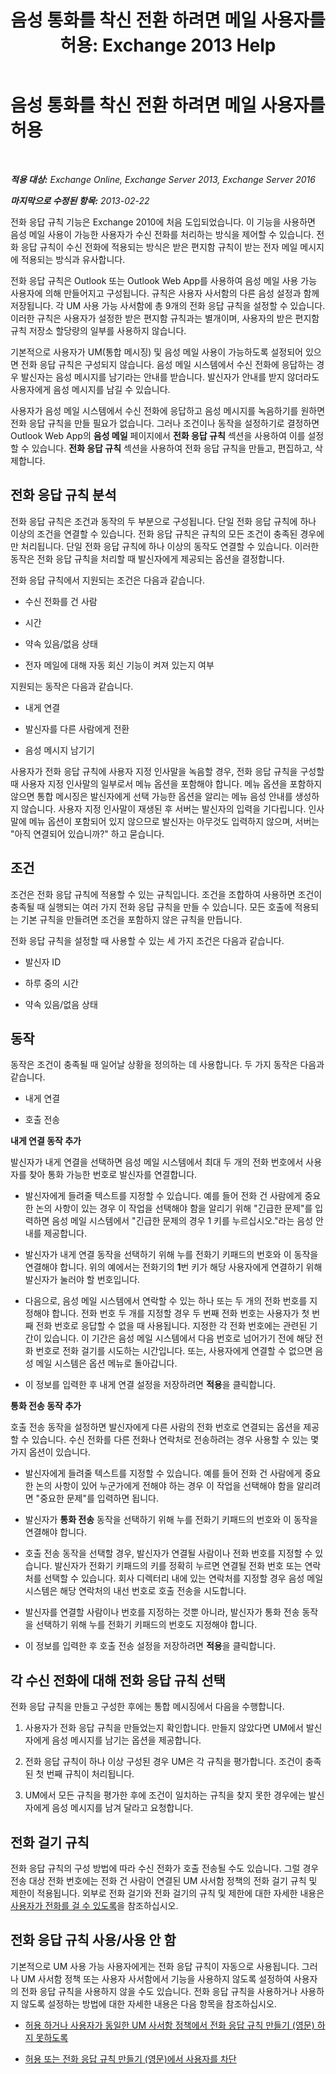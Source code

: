 ﻿---
title: '음성 통화를 착신 전환 하려면 메일 사용자를 허용: Exchange 2013 Help'
TOCTitle: 음성 통화를 착신 전환 하려면 메일 사용자를 허용
ms:assetid: 1f8e0a53-3d9d-4f8c-9be3-9f1e2a4347a3
ms:mtpsurl: https://technet.microsoft.com/ko-kr/library/Dd335138(v=EXCHG.150)
ms:contentKeyID: 50555953
ms.date: 05/22/2018
mtps_version: v=EXCHG.150
ms.translationtype: MT
---

# 음성 통화를 착신 전환 하려면 메일 사용자를 허용

 

_**적용 대상:** Exchange Online, Exchange Server 2013, Exchange Server 2016_

_**마지막으로 수정된 항목:** 2013-02-22_

전화 응답 규칙 기능은 Exchange 2010에 처음 도입되었습니다. 이 기능을 사용하면 음성 메일 사용이 가능한 사용자가 수신 전화를 처리하는 방식을 제어할 수 있습니다. 전화 응답 규칙이 수신 전화에 적용되는 방식은 받은 편지함 규칙이 받는 전자 메일 메시지에 적용되는 방식과 유사합니다.

전화 응답 규칙은 Outlook 또는 Outlook Web App를 사용하여 음성 메일 사용 가능 사용자에 의해 만들어지고 구성됩니다. 규칙은 사용자 사서함의 다른 음성 설정과 함께 저장됩니다. 각 UM 사용 가능 사서함에 총 9개의 전화 응답 규칙을 설정할 수 있습니다. 이러한 규칙은 사용자가 설정한 받은 편지함 규칙과는 별개이며, 사용자의 받은 편지함 규칙 저장소 할당량의 일부를 사용하지 않습니다.

기본적으로 사용자가 UM(통합 메시징) 및 음성 메일 사용이 가능하도록 설정되어 있으면 전화 응답 규칙은 구성되지 않습니다. 음성 메일 시스템에서 수신 전화에 응답하는 경우 발신자는 음성 메시지를 남기라는 안내를 받습니다. 발신자가 안내를 받지 않더라도 사용자에게 음성 메시지를 남길 수 있습니다.

사용자가 음성 메일 시스템에서 수신 전화에 응답하고 음성 메시지를 녹음하기를 원하면 전화 응답 규칙을 만들 필요가 없습니다. 그러나 조건이나 동작을 설정하기로 결정하면 Outlook Web App의 **음성 메일** 페이지에서 **전화 응답 규칙** 섹션을 사용하여 이를 설정할 수 있습니다. **전화 응답 규칙** 섹션을 사용하여 전화 응답 규칙을 만들고, 편집하고, 삭제합니다.

## 전화 응답 규칙 분석

전화 응답 규칙은 조건과 동작의 두 부분으로 구성됩니다. 단일 전화 응답 규칙에 하나 이상의 조건을 연결할 수 있습니다. 전화 응답 규칙은 규칙의 모든 조건이 충족된 경우에만 처리됩니다. 단일 전화 응답 규칙에 하나 이상의 동작도 연결할 수 있습니다. 이러한 동작은 전화 응답 규칙을 처리할 때 발신자에게 제공되는 옵션을 결정합니다.

전화 응답 규칙에서 지원되는 조건은 다음과 같습니다.

  - 수신 전화를 건 사람

  - 시간

  - 약속 있음/없음 상태

  - 전자 메일에 대해 자동 회신 기능이 켜져 있는지 여부

지원되는 동작은 다음과 같습니다.

  - 내게 연결

  - 발신자를 다른 사람에게 전환

  - 음성 메시지 남기기

사용자가 전화 응답 규칙에 사용자 지정 인사말을 녹음할 경우, 전화 응답 규칙을 구성할 때 사용자 지정 인사말의 일부로서 메뉴 옵션을 포함해야 합니다. 메뉴 옵션을 포함하지 않으면 통합 메시징은 발신자에게 선택 가능한 옵션을 알리는 메뉴 음성 안내를 생성하지 않습니다. 사용자 지정 인사말이 재생된 후 서버는 발신자의 입력을 기다립니다. 인사말에 메뉴 옵션이 포함되어 있지 않으므로 발신자는 아무것도 입력하지 않으며, 서버는 "아직 연결되어 있습니까?" 하고 묻습니다.

## 조건

조건은 전화 응답 규칙에 적용할 수 있는 규칙입니다. 조건을 조합하여 사용하면 조건이 충족될 때 실행되는 여러 가지 전화 응답 규칙을 만들 수 있습니다. 모든 호출에 적용되는 기본 규칙을 만들려면 조건을 포함하지 않은 규칙을 만듭니다.

전화 응답 규칙을 설정할 때 사용할 수 있는 세 가지 조건은 다음과 같습니다.

  - 발신자 ID

  - 하루 중의 시간

  - 약속 있음/없음 상태

## 동작

동작은 조건이 충족될 때 일어날 상황을 정의하는 데 사용합니다. 두 가지 동작은 다음과 같습니다.

  - 내게 연결

  - 호출 전송

**내게 연결 동작 추가**

발신자가 내게 연결을 선택하면 음성 메일 시스템에서 최대 두 개의 전화 번호에서 사용자를 찾아 통화 가능한 번호로 발신자를 연결합니다.

  - 발신자에게 들려줄 텍스트를 지정할 수 있습니다. 예를 들어 전화 건 사람에게 중요한 논의 사항이 있는 경우 이 작업을 선택해야 함을 알리기 위해 "긴급한 문제"를 입력하면 음성 메일 시스템에서 "긴급한 문제의 경우 1 키를 누르십시오."라는 음성 안내를 제공합니다.

  - 발신자가 내게 연결 동작을 선택하기 위해 누를 전화기 키패드의 번호와 이 동작을 연결해야 합니다. 위의 예에서는 전화기의 **1**번 키가 해당 사용자에게 연결하기 위해 발신자가 눌러야 할 번호입니다.

  - 다음으로, 음성 메일 시스템에서 연락할 수 있는 하나 또는 두 개의 전화 번호를 지정해야 합니다. 전화 번호 두 개를 지정할 경우 두 번째 전화 번호는 사용자가 첫 번째 전화 번호로 응답할 수 없을 때 사용됩니다. 지정한 각 전화 번호에는 관련된 기간이 있습니다. 이 기간은 음성 메일 시스템에서 다음 번호로 넘어가기 전에 해당 전화 번호로 전화 걸기를 시도하는 시간입니다. 또는, 사용자에게 연결할 수 없으면 음성 메일 시스템은 옵션 메뉴로 돌아갑니다.

  - 이 정보를 입력한 후 내게 연결 설정을 저장하려면 **적용**을 클릭합니다.

**통화 전송 동작 추가**

호출 전송 동작을 설정하면 발신자에게 다른 사람의 전화 번호로 연결되는 옵션을 제공할 수 있습니다. 수신 전화를 다른 전화나 연락처로 전송하려는 경우 사용할 수 있는 몇 가지 옵션이 있습니다.

  - 발신자에게 들려줄 텍스트를 지정할 수 있습니다. 예를 들어 전화 건 사람에게 중요한 논의 사항이 있어 누군가에게 전해야 하는 경우 이 작업을 선택해야 함을 알리려면 "중요한 문제"를 입력하면 됩니다.

  - 발신자가 **통화 전송** 동작을 선택하기 위해 누를 전화기 키패드의 번호와 이 동작을 연결해야 합니다.

  - 호출 전송 동작을 선택할 경우, 발신자가 연결될 사람이나 전화 번호를 지정할 수 있습니다. 발신자가 전화기 키패드의 키를 정확히 누르면 연결될 전화 번호 또는 연락처를 선택할 수 있습니다. 회사 디렉터리 내에 있는 연락처를 지정할 경우 음성 메일 시스템은 해당 연락처의 내선 번호로 호출 전송을 시도합니다.

  - 발신자를 연결할 사람이나 번호를 지정하는 것뿐 아니라, 발신자가 통화 전송 동작을 선택하기 위해 누를 전화기 키패드의 번호도 지정해야 합니다.

  - 이 정보를 입력한 후 호출 전송 설정을 저장하려면 **적용**을 클릭합니다.

## 각 수신 전화에 대해 전화 응답 규칙 선택

전화 응답 규칙을 만들고 구성한 후에는 통합 메시징에서 다음을 수행합니다.

1.  사용자가 전화 응답 규칙을 만들었는지 확인합니다. 만들지 않았다면 UM에서 발신자에게 음성 메시지를 남기는 옵션을 제공합니다.

2.  전화 응답 규칙이 하나 이상 구성된 경우 UM은 각 규칙을 평가합니다. 조건이 충족된 첫 번째 규칙이 처리됩니다.

3.  UM에서 모든 규칙을 평가한 후에 조건이 일치하는 규칙을 찾지 못한 경우에는 발신자에게 음성 메시지를 남겨 달라고 요청합니다.

## 전화 걸기 규칙

전화 응답 규칙의 구성 방법에 따라 수신 전화가 호출 전송될 수도 있습니다. 그럴 경우 전송 대상 전화 번호에는 전화 건 사람이 연결된 UM 사서함 정책의 전화 걸기 규칙 및 제한이 적용됩니다. 외부로 전화 걸기와 전화 걸기의 규칙 및 제한에 대한 자세한 내용은 [사용자가 전화를 걸 수 있도록](allow-users-to-make-calls-exchange-2013-help.md)을 참조하십시오.

## 전화 응답 규칙 사용/사용 안 함

기본적으로 UM 사용 가능 사용자에게는 전화 응답 규칙이 자동으로 사용됩니다. 그러나 UM 사서함 정책 또는 사용자 사서함에서 기능을 사용하지 않도록 설정하여 사용자의 전화 응답 규칙을 사용하지 않을 수도 있습니다. 전화 응답 규칙을 사용하거나 사용하지 않도록 설정하는 방법에 대한 자세한 내용은 다음 항목을 참조하십시오.

  - [허용 하거나 사용자가 동일한 UM 사서함 정책에서 전화 응답 규칙 만들기 (영문) 하지 못하도록](allow-or-prevent-users-in-the-same-um-mailbox-policy-from-creating-call-answering-rules-exchange-2013-help.md)

  - [허용 또는 전화 응답 규칙 만들기 (영문)에서 사용자를 차단](allow-or-prevent-a-user-from-creating-call-answering-rules-exchange-2013-help.md)

